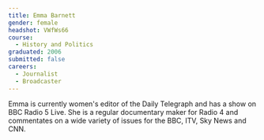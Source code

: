 ```yaml
---
title: Emma Barnett
gender: female
headshot: VWfWs66
course:
  - History and Politics
graduated: 2006
submitted: false
careers:
  - Journalist
  - Broadcaster
---
```


Emma is currently women's editor of the Daily Telegraph and has a show on BBC Radio 5 Live. She is a regular documentary maker for Radio 4 and commentates on a wide variety of issues for the BBC, ITV, Sky News and CNN.